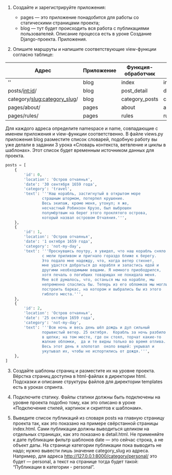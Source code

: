 1. Создайте и зарегистрируйте приложения:
   - pages — это приложение понадобится для работы со статическими страницами проекта;
   - blog — тут будет происходить вся работа с публикациями пользователей.
Описание процесса есть в уроке Создание Django-проекта. Приложения.

2. Опишите маршруты и напишите соответствующие view-функции согласно таблице:

| Адрес                          | Приложение | Функция-обработчик | Имя шаблона   |
|--------------------------------|------------|--------------------|---------------|
| ''                             | blog       | index              | index.html    |
| posts/<int:id>/                | blog       | post_detail        | detail.html   |
| category/<slug:category_slug>/ | blog       | category_posts     | category.html |
| pages/about/                   | pages      | about              | about.html    |
| pages/rules/                   | pages      | rules              | rules.html    |
Для каждого адреса определите namespaсe и name, совпадающие с именем приложения и 
view-функции соответственно. 
В файле views.py приложения blog разместите список словарей, подобную работу вы уже
делали в задании 3 урока «Словарь контекста, ветвление и циклы в шаблонах». Этот список
будет временным источником данных для проекта.
```python
posts = [
    {
        'id': 0,
        'location': 'Остров отчаянья',
        'date': '30 сентября 1659 года',
        'category': 'travel',
        'text': '''Наш корабль, застигнутый в открытом море
                страшным штормом, потерпел крушение.
                Весь экипаж, кроме меня, утонул; я же,
                несчастный Робинзон Крузо, был выброшен
                полумёртвым на берег этого проклятого острова,
                который назвал островом Отчаяния.''',
    },
    {
        'id': 1,
        'location': 'Остров отчаянья',
        'date': '1 октября 1659 года',
        'category': 'not-my-day',
        'text': '''Проснувшись поутру, я увидел, что наш корабль сняло
                с мели приливом и пригнало гораздо ближе к берегу.
                Это подало мне надежду, что, когда ветер стихнет,
                мне удастся добраться до корабля и запастись едой и
                другими необходимыми вещами. Я немного приободрился,
                хотя печаль о погибших товарищах не покидала меня.
                Мне всё думалось, что, останься мы на корабле, мы
                непременно спаслись бы. Теперь из его обломков мы могли бы
                построить баркас, на котором и выбрались бы из этого
                гиблого места.''',
    },
    {
        'id': 2,
        'location': 'Остров отчаянья',
        'date': '25 октября 1659 года',
        'category': 'not-my-day',
        'text': '''Всю ночь и весь день шёл дождь и дул сильный
                порывистый ветер. 25 октября.  Корабль за ночь разбило
                в щепки; на том месте, где он стоял, торчат какие-то
                жалкие обломки,  да и те видны только во время отлива.
                Весь этот день я хлопотал  около вещей: укрывал и
                укутывал их, чтобы не испортились от дождя.''',
    },
]
```
   
3. Создайте шаблоны страниц и разместите их на уровне проекта.
Вёрстка страниц доступна в html-файлах в директории html. Подсказки и описание
структуры файлов для директории templates есть в уроках спринта.

4. Подключите статику.
Файлы статики должны быть подключены на уровне проекта подобно тому, как это 
описано в уроке «Подключение стилей, картинок и скриптов к шаблонам».

5. Выведите список публикаций из словаря posts на главную страницу проекта так,
как это показано на примере свёрстанной страницы index.html. Сами публикации должны
выводиться целиком на отдельных страницах, как это показано в detail.html.
Не применяйте к дате публикации фильтр шаблонов date — это сейчас строка, а не объект даты.
На странице категории публикации пока выводить не надо; нужно вывести лишь значение
category_slug из адреса. Например, для адреса http://127.0.0.1:8000/category/personal/
это будет — personal, а текст на странице тогда будет такой: “Публикации в категории - personal”.